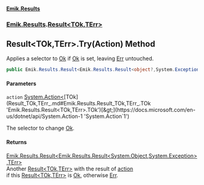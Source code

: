 #### [Emik.Results](index.md 'index')
### [Emik.Results](Emik.Results.md 'Emik.Results').[Result&lt;TOk,TErr&gt;](Result_TOk,TErr_.md 'Emik.Results.Result<TOk,TErr>')

## Result<TOk,TErr>.Try(Action<TOk>) Method

Applies a selector to [Ok](Result_TOk,TErr_.Ok().md 'Emik.Results.Result<TOk,TErr>.Ok') if [Ok](Result_TOk,TErr_.Ok().md 'Emik.Results.Result<TOk,TErr>.Ok') is set, leaving [Err](Result_TOk,TErr_.Err().md 'Emik.Results.Result<TOk,TErr>.Err') untouched.

```csharp
public Emik.Results.Result<Emik.Results.Result<object?,System.Exception>,TErr> Try(System.Action<TOk> action);
```
#### Parameters

<a name='Emik.Results.Result_TOk,TErr_.Try(System.Action_TOk_).action'></a>

`action` [System.Action&lt;](https://docs.microsoft.com/en-us/dotnet/api/System.Action-1 'System.Action`1')[TOk](Result_TOk,TErr_.md#Emik.Results.Result_TOk,TErr_.TOk 'Emik.Results.Result<TOk,TErr>.TOk')[&gt;](https://docs.microsoft.com/en-us/dotnet/api/System.Action-1 'System.Action`1')

The selector to change [Ok](Result_TOk,TErr_.Ok().md 'Emik.Results.Result<TOk,TErr>.Ok').

#### Returns
[Emik.Results.Result&lt;](Result_TOk,TErr_.md 'Emik.Results.Result<TOk,TErr>')[Emik.Results.Result&lt;](Result_TOk,TErr_.md 'Emik.Results.Result<TOk,TErr>')[System.Object](https://docs.microsoft.com/en-us/dotnet/api/System.Object 'System.Object')[,](Result_TOk,TErr_.md 'Emik.Results.Result<TOk,TErr>')[System.Exception](https://docs.microsoft.com/en-us/dotnet/api/System.Exception 'System.Exception')[&gt;](Result_TOk,TErr_.md 'Emik.Results.Result<TOk,TErr>')[,](Result_TOk,TErr_.md 'Emik.Results.Result<TOk,TErr>')[TErr](Result_TOk,TErr_.md#Emik.Results.Result_TOk,TErr_.TErr 'Emik.Results.Result<TOk,TErr>.TErr')[&gt;](Result_TOk,TErr_.md 'Emik.Results.Result<TOk,TErr>')  
Another [Result&lt;TOk,TErr&gt;](Result_TOk,TErr_.md 'Emik.Results.Result<TOk,TErr>') with the result of [action](Result_TOk,TErr_.Try(Action).md#Emik.Results.Result_TOk,TErr_.Try(System.Action_TOk_).action 'Emik.Results.Result<TOk,TErr>.Try(System.Action<TOk>).action')  
if this [Result&lt;TOk,TErr&gt;](Result_TOk,TErr_.md 'Emik.Results.Result<TOk,TErr>') is [Ok](Result_TOk,TErr_.Ok().md 'Emik.Results.Result<TOk,TErr>.Ok'), otherwise [Err](Result_TOk,TErr_.Err().md 'Emik.Results.Result<TOk,TErr>.Err').
